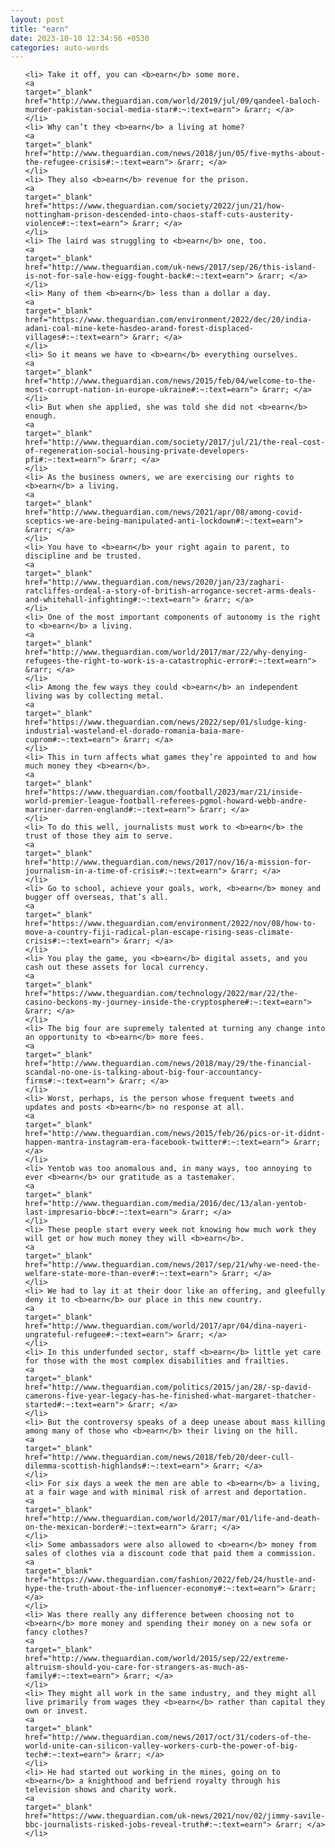 ```yaml
---
layout: post
title: "earn"
date: 2023-10-10 12:34:56 +0530
categories: auto-words
---
```

<ol>

    <li> Take it off, you can <b>earn</b> some more.
    <a 
    target="_blank" 
    href="http://www.theguardian.com/world/2019/jul/09/qandeel-baloch-murder-pakistan-social-media-star#:~:text=earn"> &rarr; </a>
    </li>
    <li> Why can’t they <b>earn</b> a living at home?
    <a 
    target="_blank" 
    href="http://www.theguardian.com/news/2018/jun/05/five-myths-about-the-refugee-crisis#:~:text=earn"> &rarr; </a>
    </li>
    <li> They also <b>earn</b> revenue for the prison.
    <a 
    target="_blank" 
    href="https://www.theguardian.com/society/2022/jun/21/how-nottingham-prison-descended-into-chaos-staff-cuts-austerity-violence#:~:text=earn"> &rarr; </a>
    </li>
    <li> The laird was struggling to <b>earn</b> one, too.
    <a 
    target="_blank" 
    href="http://www.theguardian.com/uk-news/2017/sep/26/this-island-is-not-for-sale-how-eigg-fought-back#:~:text=earn"> &rarr; </a>
    </li>
    <li> Many of them <b>earn</b> less than a dollar a day.
    <a 
    target="_blank" 
    href="https://www.theguardian.com/environment/2022/dec/20/india-adani-coal-mine-kete-hasdeo-arand-forest-displaced-villages#:~:text=earn"> &rarr; </a>
    </li>
    <li> So it means we have to <b>earn</b> everything ourselves.
    <a 
    target="_blank" 
    href="http://www.theguardian.com/news/2015/feb/04/welcome-to-the-most-corrupt-nation-in-europe-ukraine#:~:text=earn"> &rarr; </a>
    </li>
    <li> But when she applied, she was told she did not <b>earn</b> enough.
    <a 
    target="_blank" 
    href="http://www.theguardian.com/society/2017/jul/21/the-real-cost-of-regeneration-social-housing-private-developers-pfi#:~:text=earn"> &rarr; </a>
    </li>
    <li> As the business owners, we are exercising our rights to <b>earn</b> a living.
    <a 
    target="_blank" 
    href="http://www.theguardian.com/news/2021/apr/08/among-covid-sceptics-we-are-being-manipulated-anti-lockdown#:~:text=earn"> &rarr; </a>
    </li>
    <li> You have to <b>earn</b> your right again to parent, to discipline and be trusted.
    <a 
    target="_blank" 
    href="http://www.theguardian.com/news/2020/jan/23/zaghari-ratcliffes-ordeal-a-story-of-british-arrogance-secret-arms-deals-and-whitehall-infighting#:~:text=earn"> &rarr; </a>
    </li>
    <li> One of the most important components of autonomy is the right to <b>earn</b> a living.
    <a 
    target="_blank" 
    href="http://www.theguardian.com/world/2017/mar/22/why-denying-refugees-the-right-to-work-is-a-catastrophic-error#:~:text=earn"> &rarr; </a>
    </li>
    <li> Among the few ways they could <b>earn</b> an independent living was by collecting metal.
    <a 
    target="_blank" 
    href="https://www.theguardian.com/news/2022/sep/01/sludge-king-industrial-wasteland-el-dorado-romania-baia-mare-cuprom#:~:text=earn"> &rarr; </a>
    </li>
    <li> This in turn affects what games they’re appointed to and how much money they <b>earn</b>.
    <a 
    target="_blank" 
    href="https://www.theguardian.com/football/2023/mar/21/inside-world-premier-league-football-referees-pgmol-howard-webb-andre-marriner-darren-england#:~:text=earn"> &rarr; </a>
    </li>
    <li> To do this well, journalists must work to <b>earn</b> the trust of those they aim to serve.
    <a 
    target="_blank" 
    href="http://www.theguardian.com/news/2017/nov/16/a-mission-for-journalism-in-a-time-of-crisis#:~:text=earn"> &rarr; </a>
    </li>
    <li> Go to school, achieve your goals, work, <b>earn</b> money and bugger off overseas, that’s all.
    <a 
    target="_blank" 
    href="https://www.theguardian.com/environment/2022/nov/08/how-to-move-a-country-fiji-radical-plan-escape-rising-seas-climate-crisis#:~:text=earn"> &rarr; </a>
    </li>
    <li> You play the game, you <b>earn</b> digital assets, and you cash out these assets for local currency.
    <a 
    target="_blank" 
    href="https://www.theguardian.com/technology/2022/mar/22/the-casino-beckons-my-journey-inside-the-cryptosphere#:~:text=earn"> &rarr; </a>
    </li>
    <li> The big four are supremely talented at turning any change into an opportunity to <b>earn</b> more fees.
    <a 
    target="_blank" 
    href="http://www.theguardian.com/news/2018/may/29/the-financial-scandal-no-one-is-talking-about-big-four-accountancy-firms#:~:text=earn"> &rarr; </a>
    </li>
    <li> Worst, perhaps, is the person whose frequent tweets and updates and posts <b>earn</b> no response at all.
    <a 
    target="_blank" 
    href="http://www.theguardian.com/news/2015/feb/26/pics-or-it-didnt-happen-mantra-instagram-era-facebook-twitter#:~:text=earn"> &rarr; </a>
    </li>
    <li> Yentob was too anomalous and, in many ways, too annoying to ever <b>earn</b> our gratitude as a tastemaker.
    <a 
    target="_blank" 
    href="http://www.theguardian.com/media/2016/dec/13/alan-yentob-last-impresario-bbc#:~:text=earn"> &rarr; </a>
    </li>
    <li> These people start every week not knowing how much work they will get or how much money they will <b>earn</b>.
    <a 
    target="_blank" 
    href="http://www.theguardian.com/news/2017/sep/21/why-we-need-the-welfare-state-more-than-ever#:~:text=earn"> &rarr; </a>
    </li>
    <li> We had to lay it at their door like an offering, and gleefully deny it to <b>earn</b> our place in this new country.
    <a 
    target="_blank" 
    href="http://www.theguardian.com/world/2017/apr/04/dina-nayeri-ungrateful-refugee#:~:text=earn"> &rarr; </a>
    </li>
    <li> In this underfunded sector, staff <b>earn</b> little yet care for those with the most complex disabilities and frailties.
    <a 
    target="_blank" 
    href="http://www.theguardian.com/politics/2015/jan/28/-sp-david-camerons-five-year-legacy-has-he-finished-what-margaret-thatcher-started#:~:text=earn"> &rarr; </a>
    </li>
    <li> But the controversy speaks of a deep unease about mass killing among many of those who <b>earn</b> their living on the hill.
    <a 
    target="_blank" 
    href="http://www.theguardian.com/news/2018/feb/20/deer-cull-dilemma-scottish-highlands#:~:text=earn"> &rarr; </a>
    </li>
    <li> For six days a week the men are able to <b>earn</b> a living, at a fair wage and with minimal risk of arrest and deportation.
    <a 
    target="_blank" 
    href="http://www.theguardian.com/world/2017/mar/01/life-and-death-on-the-mexican-border#:~:text=earn"> &rarr; </a>
    </li>
    <li> Some ambassadors were also allowed to <b>earn</b> money from sales of clothes via a discount code that paid them a commission.
    <a 
    target="_blank" 
    href="https://www.theguardian.com/fashion/2022/feb/24/hustle-and-hype-the-truth-about-the-influencer-economy#:~:text=earn"> &rarr; </a>
    </li>
    <li> Was there really any difference between choosing not to <b>earn</b> more money and spending their money on a new sofa or fancy clothes?
    <a 
    target="_blank" 
    href="http://www.theguardian.com/world/2015/sep/22/extreme-altruism-should-you-care-for-strangers-as-much-as-family#:~:text=earn"> &rarr; </a>
    </li>
    <li> They might all work in the same industry, and they might all live primarily from wages they <b>earn</b> rather than capital they own or invest.
    <a 
    target="_blank" 
    href="http://www.theguardian.com/news/2017/oct/31/coders-of-the-world-unite-can-silicon-valley-workers-curb-the-power-of-big-tech#:~:text=earn"> &rarr; </a>
    </li>
    <li> He had started out working in the mines, going on to <b>earn</b> a knighthood and befriend royalty through his television shows and charity work.
    <a 
    target="_blank" 
    href="https://www.theguardian.com/uk-news/2021/nov/02/jimmy-savile-bbc-journalists-risked-jobs-reveal-truth#:~:text=earn"> &rarr; </a>
    </li>